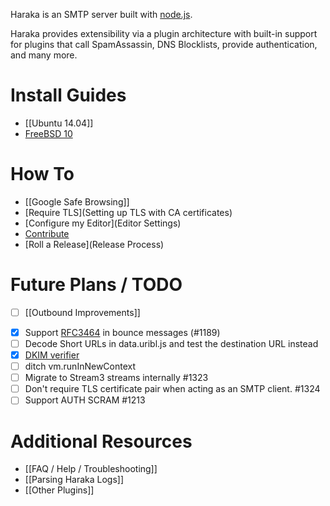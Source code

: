 Haraka is an SMTP server built with [node.js](http://nodejs.org/).

Haraka provides extensibility via a plugin architecture with built-in support for plugins that call SpamAssassin, DNS Blocklists, provide authentication, and many more.

# Install Guides

* [[Ubuntu 14.04]]
* [FreeBSD 10](http://www.tnpi.net/wiki/MT6_SMTP)

# How To
* [[Google Safe Browsing]]
* [Require TLS](Setting up TLS with CA certificates)
* [Configure my Editor](Editor Settings)
* [Contribute](Contributing)
* [Roll a Release](Release Process)

# Future Plans / TODO
* [ ] [[Outbound Improvements]]
- [x] Support [RFC3464](http://tools.ietf.org/html/rfc3464) in bounce messages (#1189)
- [ ] Decode Short URLs in data.uribl.js and test the destination URL instead
- [x] [DKIM verifier](https://github.com/haraka/Haraka/blob/master/plugins/dkim_verify.js)
- [ ] ditch vm.runInNewContext
- [ ] Migrate to Stream3 streams internally #1323
- [ ] Don't require TLS certificate pair when acting as an SMTP client. #1324
- [ ] Support AUTH SCRAM #1213

# Additional Resources
* [[FAQ / Help / Troubleshooting]]
* [[Parsing Haraka Logs]]
* [[Other Plugins]]